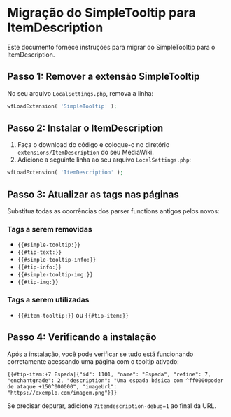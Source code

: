# Migração do SimpleTooltip para ItemDescription

Este documento fornece instruções para migrar do SimpleTooltip para o ItemDescription.

## Passo 1: Remover a extensão SimpleTooltip

No seu arquivo `LocalSettings.php`, remova a linha:

```php
wfLoadExtension( 'SimpleTooltip' );
```

## Passo 2: Instalar o ItemDescription

1. Faça o download do código e coloque-o no diretório `extensions/ItemDescription` do seu MediaWiki.
2. Adicione a seguinte linha ao seu arquivo `LocalSettings.php`:

```php
wfLoadExtension( 'ItemDescription' );
```

## Passo 3: Atualizar as tags nas páginas

Substitua todas as ocorrências dos parser functions antigos pelos novos:

### Tags a serem removidas
- `{{#simple-tooltip:}}`
- `{{#tip-text:}}`
- `{{#simple-tooltip-info:}}`
- `{{#tip-info:}}`
- `{{#simple-tooltip-img:}}`
- `{{#tip-img:}}`

### Tags a serem utilizadas
- `{{#item-tooltip:}}` ou `{{#tip-item:}}`

## Passo 4: Verificando a instalação

Após a instalação, você pode verificar se tudo está funcionando corretamente acessando uma página com o tooltip ativado:

```
{{#tip-item:+7 Espada|{"id": 1101, "name": "Espada", "refine": 7, "enchantgrade": 2, "description": "Uma espada básica com ^ff0000poder de ataque +150^000000", "imageUrl": "https://exemplo.com/imagem.png"}}}
```

Se precisar depurar, adicione `?itemdescription-debug=1` ao final da URL. 